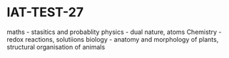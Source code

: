 # IAT-TEST-27
maths - stasitics and probablity
physics - dual nature, atoms
Chemistry - redox reactions, solutiions
biology - anatomy and morphology of plants, structural organisation of animals
